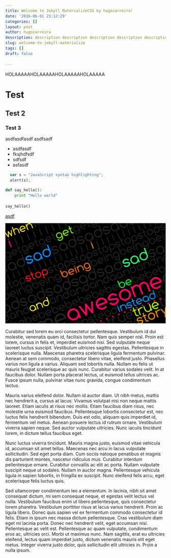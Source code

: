 ```yaml
---
title: Welcome to Jekyll MaterializeCSS by hugocarreira!
date: '2016-06-01 23:12:29'
categories: []
layout: post
author: hugocarreira
description: description description description description description description description description description description description description description description description description description description description description
slug: welcome-to-jekyll-materialize
tags: []
draft: false

---
```

HOLAAAAAHOLAAAAAHOLAAAAAHOLAAAAA 
# Test
## Test 2
### Test 3

asdfasdfasdf asdfsadf 

* asdfasdf
* fksjhdfsdf
 * sdfsdf
 * asfasdf



~~~ javascript
  var s = "JavaScript syntax highlighting";
  alert(s);
~~~

~~~ py
def say_hello():
    print "Hello world"

say_hello()
~~~


[asdf](http://google.com)

![bg](/assets/images/bg.jpg)

Curabitur sed lorem eu orci consectetur pellentesque. Vestibulum id dui molestie, venenatis quam id, facilisis tortor. Nam quis semper nisl. Proin est lorem, cursus in felis et, imperdiet euismod nisi. Sed vulputate neque laoreet luctus suscipit. Vestibulum ultricies sagittis egestas. Pellentesque in scelerisque nulla. Maecenas pharetra scelerisque ligula fermentum pulvinar. Aenean at sem commodo, consectetur libero vitae, eleifend justo. Phasellus varius non ligula a varius. Aliquam sed lobortis nulla. Nullam eu felis ut mauris feugiat scelerisque ac quis nunc. Curabitur varius sodales velit. In at faucibus dolor. Nullam porta placerat lectus, ut euismod tellus ultrices ac. Fusce ipsum nulla, pulvinar vitae nunc gravida, congue condimentum lectus.  


Mauris varius eleifend dolor. Nullam id auctor diam. Ut nibh metus, mattis nec hendrerit a, cursus at lacus. Vivamus volutpat nisi non neque mattis laoreet. Etiam iaculis at risus nec mollis. Etiam faucibus diam risus, nec molestie urna euismod faucibus. Pellentesque lobortis consectetur est, nec luctus felis hendrerit bibendum. Duis est odio, aliquam quis imperdiet id, fermentum vel metus. Aenean posuere lectus id rutrum ornare. Vestibulum viverra sapien neque. Sed auctor vulputate ultricies. Nunc iaculis tincidunt lorem, in dictum tellus faucibus eget.


Nunc luctus viverra tincidunt. Mauris magna justo, euismod vitae vehicula id, accumsan sit amet tellus. Maecenas nec arcu in lacus vulputate sollicitudin. Sed eget porta diam. Cum sociis natoque penatibus et magnis dis parturient montes, nascetur ridiculus mus. Curabitur interdum pellentesque ornare. Curabitur convallis ac elit ac porta. Nullam vulputate suscipit neque ut sodales. Nullam in auctor magna. Pellentesque vehicula ligula in sapien lobortis, in fringilla ex suscipit. Nunc eleifend felis arcu, eget scelerisque felis luctus quis.  


Sed ullamcorper condimentum leo a elementum. In lacinia, nibh sit amet consequat dictum, mi sem consequat neque, et egestas velit lectus vel nulla. Vestibulum faucibus enim ut libero pellentesque, quis consectetur lorem pharetra. Vestibulum porttitor risus at lacus varius hendrerit. Proin ac ligula libero. Donec quis sapien vel ex fermentum commodo consectetur id felis. Etiam in ipsum nec massa dictum pellentesque. Cras vestibulum diam eget mi lacinia porta. Donec nec hendrerit velit, eget accumsan nisi. Pellentesque ac velit est. Pellentesque ac quam vulputate, condimentum eros ac, ultricies orci. Morbi ut maximus nunc. Nam sagittis, erat eu ultricies eleifend, lectus quam imperdiet justo, dictum venenatis mauris elit eget metus. Integer viverra justo dolor, quis sollicitudin elit ultricies in. Proin a nulla ipsum.  
